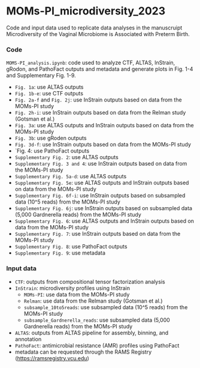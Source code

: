 # MOMs-PI_microdiversity_2023

Code and input data used to replicate data analyses in the manuscruipt Microdiversity of the Vaginal Microbiome is Associated with Preterm Birth.

### Code

`MOMS-PI_analysis.ipynb`: code used to analyze CTF, ALTAS, InStrain, gRodon, and PathoFact outputs and metadata and generate plots in Fig. 1-4 and Supplementary Fig. 1-9.
- `Fig. 1a`: use ALTAS outputs
- `Fig. 1b-e`: use CTF outputs
- `Fig. 2a-f` and `Fig. 2j`: use InStrain outputs based on data from the MOMs-PI study
- `Fig. 2h-i`: use InStrain outputs based on data from the Relman study (Gotsman et al.)
- `Fig. 3a`: use ALTAS outputs and InStrain outputs based on data from the MOMs-PI study
- `Fig. 3b`: use gRoden outputs
- `Fig. 3d-f`: use InStrain outputs based on data from the MOMs-PI study
- `Fig. 4: use PathoFact outputs
- `Supplementary Fig. 2`: use ALTAS outputs
- `Supplementary Fig. 3 and 4`: use InStrain outputs based on data from the MOMs-PI study
- `Supplementary Fig. 5a-d`: use ALTAS outputs
- `Supplementary Fig. 5e`: use ALTAS outputs and InStrain outputs based on data from the MOMs-PI study
- `Supplementary Fig. 6f-i`: use InStrain outputs based on subsampled data (10^5 reads) from the MOMs-PI study
- `Supplementary Fig. 6j`: use InStrain outputs based on subsampled data (5,000 Gardnerella reads) from the MOMs-PI study
- `Supplementary Fig. 6`: use ALTAS outputs and InStrain outputs based on data from the MOMs-PI study
- `Supplementary Fig. 7`: use InStrain outputs based on data from the MOMs-PI study
- `Supplementary Fig. 8`: use PathoFact outputs
- `Supplementary Fig. 9`: use metadata

### Input data
- `CTF`: outputs from compositional tensor factorization analysis
- `InStrain`: microdiversity profiles using InStrain
  - `MOMs-PI`: use data from the MOMs-PI study
  - `Relman`: use data from the Relman study (Gotsman et al.)
  - `subsample_10to5reads`: use subsampled data (10^5 reads) from the MOMs-PI study
  - `subsample_Gardnerella_reads`: use subsampled data (5,000 Gardnerella reads) from the MOMs-PI study
- `ALTAS`: outputs from ALTAS pipeline for assembly, binning, and annotation
-  `PathoFact`: antimicrobial resistance (AMR) profiles using PathoFact
-  metadata can be requested through the RAMS Registry (https://ramsregistry.vcu.edu)

